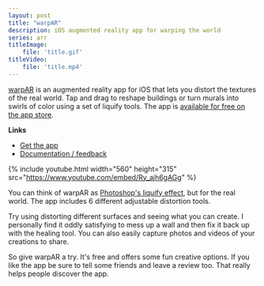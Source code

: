 ```yaml
---
layout: post
title: "warpAR"
description: iOS augmented reality app for warping the world
series: arr
titleImage:
    file: 'title.gif'
titleVideo:
    file: 'title.mp4'
---
```


[warpAR][app] is an augmented reality app for iOS that lets you distort the textures of the real world. Tap and drag to reshape buildings or turn murals into swirls of color using a set of liquify tools. The app is [available for free on the app store][app].

**Links**
- [Get the app][app]
- [Documentation / feedback][support]

{% include youtube.html width="560" height="315" src="https://www.youtube.com/embed/Ry_ajh6gAGg" %}

You can think of warpAR as [Photoshop's liquify effect](https://helpx.adobe.com/photoshop/using/liquify-filter.html), but for the real world. The app includes 6 different adjustable distortion tools. 

Try using distorting different surfaces and seeing what you can create. I personally find it oddly satisfying to mess up a wall and then fix it back up with the healing tool. You can also easily capture photos and videos of your creations to share.

So give warpAR a try. It's free and offers some fun creative options. If you like the app be sure to tell some friends and leave a review too. That really helps people discover the app.

[app]: https://apps.apple.com/us/app/warpar/id1557413470
[support]: https://github.com/mattbierner/warpar-support
